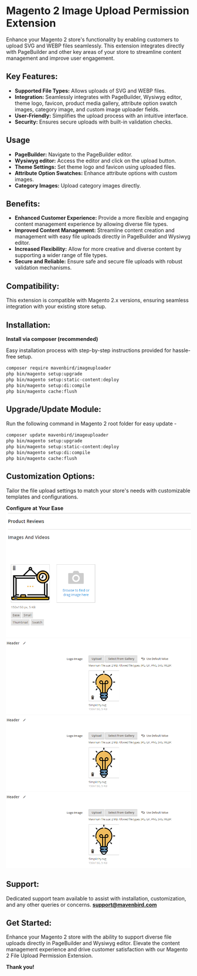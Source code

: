 # Magento 2 Image Upload Permission Extension

Enhance your Magento 2 store's functionality by enabling customers to upload SVG and WEBP files seamlessly. This extension integrates directly with PageBuilder and other key areas of your store to streamline content management and improve user engagement.

## Key Features:

- **Supported File Types:** 
    Allows uploads of SVG and WEBP files.
- **Integration:** 
    Seamlessly integrates with PageBuilder, Wysiwyg editor, theme logo, favicon, product media gallery, attribute option swatch images, category image, and custom image uploader fields.
- **User-Friendly:** 
    Simplifies the upload process with an intuitive interface.
- **Security:** 
    Ensures secure uploads with built-in validation checks.

## Usage

- **PageBuilder:**
  Navigate to the PageBuilder editor.
- **Wysiwyg editor:**
  Access the editor and click on the upload button.
- **Theme Settings:**
  Set theme logo and favicon using uploaded files.
- **Attribute Option Swatches:**
  Enhance attribute options with custom images.
- **Category Images:**
  Upload category images directly.

## Benefits:

- **Enhanced Customer Experience:**
  Provide a more flexible and engaging content management experience by allowing diverse file types.
- **Improved Content Management:**
  Streamline content creation and management with easy file uploads directly in PageBuilder and Wysiwyg editor.
- **Increased Flexibility:**
  Allow for more creative and diverse content by supporting a wider range of file types.
- **Secure and Reliable:**
  Ensure safe and secure file uploads with robust validation mechanisms.

## Compatibility:
This extension is compatible with Magento 2.x versions, ensuring seamless integration with your existing store setup.

## Installation:
**Install via composer (recommended)**

Easy installation process with step-by-step instructions provided for hassle-free setup.
~~~~~~~~~~~~~~~~~~~~~~~~~~~~
composer require mavenbird/imageuploader
php bin/magento setup:upgrade
php bin/magento setup:static-content:deploy
php bin/magento setup:di:compile
php bin/magento cache:flush
~~~~~~~~~~~~~~~~~~~~~~~~~~~~

## Upgrade/Update Module:
Run the following command in Magento 2 root folder for easy update -
~~~~~~~~~~~~~~~~~~~~~
composer update mavenbird/imageuploader
php bin/magento setup:upgrade
php bin/magento setup:static-content:deploy
php bin/magento setup:di:compile
php bin/magento cache:flush
~~~~~~~~~~~~~~~~~~~~~

## Customization Options:
Tailor the file upload settings to match your store's needs with customizable templates and configurations.

**Configure at Your Ease**
![img1](./doc/images/1.png)
![img2](./doc/images/2.png)
![img3](./doc/images/2.png)
![img4](./doc/images/2.png)
## Support:
Dedicated support team available to assist with installation, customization, and any other queries or concerns.
**[support@mavenbird.com](mailto:support@mavenbird.com)**


## Get Started:
Enhance your Magento 2 store with the ability to support diverse file uploads directly in PageBuilder and Wysiwyg editor. Elevate the content management experience and drive customer satisfaction with our Magento 2 File Upload Permission Extension.

**Thank you!**